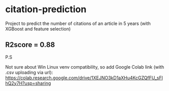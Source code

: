 # citation-prediction

Project to predict the number of citations of an article in 5 years (with XGBoost and feature selection)

## R2score = 0.88

P.S

Not sure about Win Linux venv compatibility, so add Google Colab link (with .csv uploading via url): https://colab.research.google.com/drive/1XEJNO3kD1aXHu4KcGZQfFU_sFlhQ2y7H?usp=sharing
